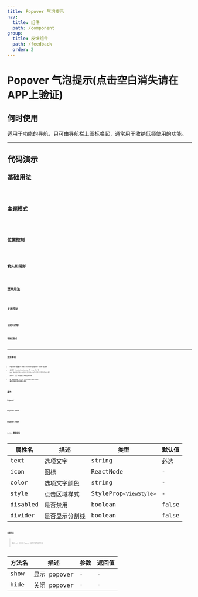 ```yaml
---
title: Popover 气泡提示
nav:
  title: 组件
  path: /component
group:
  title: 反馈组件
  path: /feedback
  order: 2
---
```


# Popover 气泡提示(点击空白消失请在APP上验证)

## 何时使用

适用于功能的导航，只可由导航栏上图标唤起，通常用于收纳低频使用的功能。

---

## 代码演示

### 基础用法
<code src="./__fixtures__/basicUsage.tsx" />

### 主题模式
<code src="./__fixtures__/themeUsage.tsx" />

### 位置控制
<code src="./__fixtures__/placementUsage.tsx" />

### 箭头和阴影
<code src="./__fixtures__/arrowShadowUsage.tsx" />

### 菜单用法
<code src="./__fixtures__/menuUsage.tsx" />

### 关闭控制
<code src="./__fixtures__/closeControlUsage.tsx" />

### 自定义内容
<code src="./__fixtures__/customContentUsage.tsx" />

### 导航栏集成
<code src="./__fixtures__/navBarUsage.tsx" />

---

## 注意事项

- Popover 是基于 react-native-popover-view 实现的
- 当设置 `closeOnClickOverlay` 为 `true` 时，在 Web 端点击蒙层无反应是正常现象，因为拦截不到背景的点击事件
- 实际在 App 端是能点击蒙层关闭的
- 在 Android 平台上，`statusBarTranslucent` 属性控制状态栏是否半透明

## 属性

### Popover

<API src="./popover.tsx" hideTitle></API>

### Popover.Item

<API src="./popover-item.tsx" hideTitle></API>

### Popover.Text

<API src="./popover-text.tsx" hideTitle></API>

### `Action` 数据结构

| 属性名      | 描述     | 类型                   | 默认值   |
|----------|--------|----------------------|-------|
| text     | 选项文字   | string               | 必选    |
| icon     | 图标     | ReactNode            | -     |
| color    | 选项文字颜色 | string               | -     |
| style    | 点击区域样式 | StyleProp`<ViewStyle>`| -     |
| disabled | 是否禁用   | boolean              | false |
| divider  | 是否显示分割线 | boolean            | false |

### 实例方法

> 通过 ref 获取到 Popover 实例并调用实例方法

| 方法名      | 描述        | 参数  | 返回值 |
|----------|-----------|-----|-----|
| show     | 显示 popover | -   | -   |
| hide     | 关闭 popover | -   | -   |



